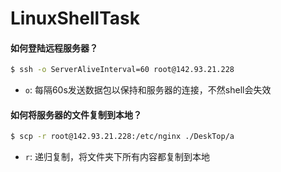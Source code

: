 # LinuxShellTask

#### 如何登陆远程服务器？

``` bash
$ ssh -o ServerAliveInterval=60 root@142.93.21.228
```

- `o`: 每隔60s发送数据包以保持和服务器的连接，不然shell会失效

#### 如何将服务器的文件复制到本地？
``` bash
$ scp -r root@142.93.21.228:/etc/nginx ./DeskTop/a
```

- `r`: 递归复制，将文件夹下所有内容都复制到本地

